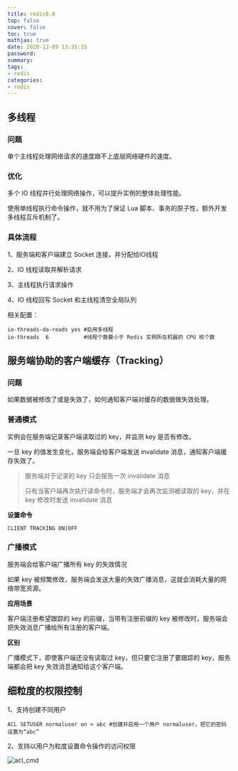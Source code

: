 ```yaml
---
title: redis6.0
top: false
cover: false
toc: true
mathjax: true
date: 2020-12-09 13:35:15
password:
summary:
tags:
- redis
categories:
- redis
---
```


## 多线程

### **问题**

单个主线程处理网络请求的速度跟不上底层网络硬件的速度。

### **优化**

多个 IO 线程并行处理网络操作，可以提升实例的整体处理性能。

使用单线程执行命令操作，就不用为了保证 Lua 脚本、事务的原子性，额外开发多线程互斥机制了。

### **具体流程**

1、服务端和客户端建立 Socket 连接，并分配给IO线程

2、IO 线程读取并解析请求

3、主线程执行请求操作

4、IO 线程回写 Socket 和主线程清空全局队列

相关配置：

```
io-threads-do-reads yes #启用多线程
io-threads  6           #线程个数要小于 Redis 实例所在机器的 CPU 核个数
```

## 服务端协助的客户端缓存（Tracking）

### **问题**

如果数据被修改了或是失效了，如何通知客户端对缓存的数据做失效处理。

### 普通模式

实例会在服务端记录客户端读取过的 key，并监测 key 是否有修改。

一旦 key 的值发生变化，服务端会给客户端发送 invalidate 消息，通知客户端缓存失效了。

> 服务端对于记录的 key 只会报告一次 invalidate 消息
>
> 只有当客户端再次执行读命令时，服务端才会再次监测被读取的 key，并在 key 修改时发送 invalidate 消息

**设置命令**

```
CLIENT TRACKING ON|OFF
```

### 广播模式

服务端会给客户端广播所有 key 的失效情况

如果 key 被频繁修改，服务端会发送大量的失效广播消息，这就会消耗大量的网络带宽资源。

**应用场景**

客户端注册希望跟踪的 key 的前缀，当带有注册前缀的 key 被修改时，服务端会把失效消息广播给所有注册的客户端。

**区别**

广播模式下，即使客户端还没有读取过 key，但只要它注册了要跟踪的 key，服务端都会把 key 失效消息通知给这个客户端。

## 细粒度的权限控制

1、支持创建不同用户

```
ACL SETUSER normaluser on > abc #创建并启用一个用户 normaluser，把它的密码设置为“abc” 
```

2、支持以用户为粒度设置命令操作的访问权限

![acl_cmd](acl_cmd.jpg)

